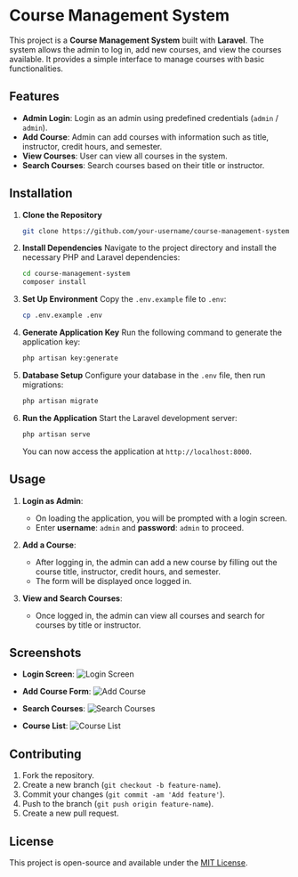 # Course Management System

This project is a **Course Management System** built with **Laravel**. The system allows the admin to log in, add new courses, and view the courses available. It provides a simple interface to manage courses with basic functionalities.

## Features
- **Admin Login**: Login as an admin using predefined credentials (`admin` / `admin`).
- **Add Course**: Admin can add courses with information such as title, instructor, credit hours, and semester.
- **View Courses**: User can view all courses in the system.
- **Search Courses**: Search courses based on their title or instructor.

## Installation

1. **Clone the Repository**
    ```bash
    git clone https://github.com/your-username/course-management-system.git
    ```

2. **Install Dependencies**
    Navigate to the project directory and install the necessary PHP and Laravel dependencies:
    ```bash
    cd course-management-system
    composer install
    ```

3. **Set Up Environment**
    Copy the `.env.example` file to `.env`:
    ```bash
    cp .env.example .env
    ```

4. **Generate Application Key**
    Run the following command to generate the application key:
    ```bash
    php artisan key:generate
    ```

5. **Database Setup**
    Configure your database in the `.env` file, then run migrations:
    ```bash
    php artisan migrate
    ```

6. **Run the Application**
    Start the Laravel development server:
    ```bash
    php artisan serve
    ```
    You can now access the application at `http://localhost:8000`.

## Usage

1. **Login as Admin**:
    - On loading the application, you will be prompted with a login screen.
    - Enter **username**: `admin` and **password**: `admin` to proceed.

2. **Add a Course**:
    - After logging in, the admin can add a new course by filling out the course title, instructor, credit hours, and semester.
    - The form will be displayed once logged in.

3. **View and Search Courses**:
    - Once logged in, the admin can view all courses and search for courses by title or instructor.

## Screenshots

- **Login Screen**:
  ![Login Screen](https://github.com/user-attachments/assets/b93292a7-1651-49bd-afca-d124d54d355e)

- **Add Course Form**:
  ![Add Course](https://github.com/user-attachments/assets/3d2c5efc-6d71-4220-8c70-af0df2fa53ee)

- **Search Courses**:
  ![Search Courses](https://github.com/user-attachments/assets/6bfbe7cd-1a6a-4df4-ba82-a3ad70d3e953)

- **Course List**:
  ![Course List](https://github.com/user-attachments/assets/5b0f3d9a-6846-4ad2-86a4-9d184909e592)
  
## Contributing

1. Fork the repository.
2. Create a new branch (`git checkout -b feature-name`).
3. Commit your changes (`git commit -am 'Add feature'`).
4. Push to the branch (`git push origin feature-name`).
5. Create a new pull request.

## License
This project is open-source and available under the [MIT License](LICENSE).

